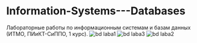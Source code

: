 # Information-Systems---Databases
Лабораторные работы по информационным системам и базам данных (ИТМО, ПИиКТ-СиППО, 1 курс).
![bd laba1](https://user-images.githubusercontent.com/82483966/234559119-3833d2ec-c4bc-493b-bc36-e04af83a7613.png)
![bd laba3](https://user-images.githubusercontent.com/82483966/234559709-e648c9ff-a2ac-4706-9020-ccbe6f4654d4.png)
![bd laba2](https://user-images.githubusercontent.com/82483966/234559131-2815af1b-8f16-4f78-828a-66495feab776.png)
